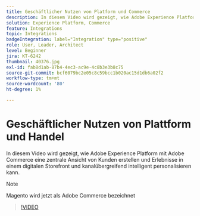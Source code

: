 ```yaml
---
title: Geschäftlicher Nutzen von Platform und Commerce
description: In diesem Video wird gezeigt, wie Adobe Experience Platform mit Magento Commerce eine zentrale Kundenansicht erstellen und Erlebnisse in einem digitalen Storefront und kanalübergreifend intelligent personalisieren kann.
solution: Experience Platform, Commerce
feature: Integrations
topic: Integrations
badgeIntegration: label="Integration" type="positive"
role: User, Leader, Architect
level: Beginner
jira: KT-6242
thumbnail: 40376.jpg
exl-id: fab8d1ab-87b4-4ec3-ac9e-4c8b3e3b8c75
source-git-commit: bcf6079bc2e05c8c59bcc1b020ac15d1db6a02f2
workflow-type: tm+mt
source-wordcount: '80'
ht-degree: 1%

---
```


# Geschäftlicher Nutzen von Plattform und Handel

In diesem Video wird gezeigt, wie Adobe Experience Platform mit Adobe Commerce eine zentrale Ansicht von Kunden erstellen und Erlebnisse in einem digitalen Storefront und kanalübergreifend intelligent personalisieren kann.

>[!NOTE]
>
> Magento wird jetzt als Adobe Commerce bezeichnet


>[!VIDEO](https://video.tv.adobe.com/v/40376?quality=12&learn=on)

